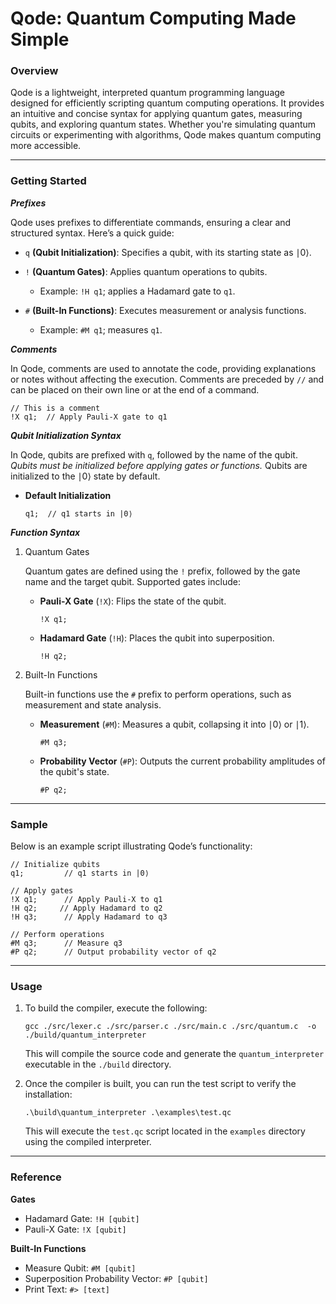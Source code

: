 # Qode: Quantum Computing Made Simple

### Overview

Qode is a lightweight, interpreted quantum programming language designed for efficiently scripting quantum computing operations. It provides an intuitive and concise syntax for applying quantum gates, measuring qubits, and exploring quantum states. Whether you're simulating quantum circuits or experimenting with algorithms, Qode makes quantum computing more accessible.

---

### Getting Started

***Prefixes***

Qode uses prefixes to differentiate commands, ensuring a clear and structured syntax. Here’s a quick guide:

- `q` **(Qubit Initialization)**: Specifies a qubit, with its starting state as ∣0⟩.

- `!` **(Quantum Gates)**: Applies quantum operations to qubits.
    - Example: `!H q1`; applies a Hadamard gate to `q1`.

- `#` **(Built-In Functions)**: Executes measurement or analysis functions.
    - Example: `#M q1`; measures `q1`.

***Comments***

In Qode, comments are used to annotate the code, providing explanations or notes without affecting the execution. Comments are preceded by `//` and can be placed on their own line or at the end of a command.
```
// This is a comment
!X q1;  // Apply Pauli-X gate to q1
```

***Qubit Initialization Syntax***

In Qode, qubits are prefixed with `q`, followed by the name of the qubit. *Qubits must be initialized before applying gates or functions.* Qubits are initialized to the ∣0⟩ state by default.

- **Default Initialization**
    ```
    q1;  // q1 starts in |0⟩
    ```

***Function Syntax***

1. Quantum Gates

    Quantum gates are defined using the `!` prefix, followed by the gate name and the target qubit. Supported gates include:

    - **Pauli-X Gate** (`!X`): Flips the state of the qubit.
        ```
        !X q1;
        ```
    - **Hadamard Gate** (`!H`): Places the qubit into superposition.
        ```
        !H q2;
        ```


        
2. Built-In Functions

    Built-in functions use the `#` prefix to perform operations, such as measurement and state analysis.
    
    - **Measurement** (`#M`): Measures a qubit, collapsing it into ∣0⟩ or ∣1⟩.
        ```
        #M q3;
        ```
        
    - **Probability Vector** (`#P`): Outputs the current probability amplitudes of the qubit's state.
        ```
        #P q2;
        ```

---

### Sample

Below is an example script illustrating Qode’s functionality:

```
// Initialize qubits
q1;         // q1 starts in |0⟩

// Apply gates
!X q1;      // Apply Pauli-X to q1
!H q2;     // Apply Hadamard to q2
!H q3;      // Apply Hadamard to q3

// Perform operations
#M q3;      // Measure q3
#P q2;      // Output probability vector of q2
```

---

### Usage

1. To build the compiler, execute the following:

    ```
    gcc ./src/lexer.c ./src/parser.c ./src/main.c ./src/quantum.c  -o ./build/quantum_interpreter
    ```

    This will compile the source code and generate the `quantum_interpreter` executable in the `./build` directory.

2. Once the compiler is built, you can run the test script to verify the installation:

    ```
    .\build\quantum_interpreter .\examples\test.qc
    ```

    This will execute the `test.qc` script located in the `examples` directory using the compiled interpreter.

---

### Reference

**Gates**
- Hadamard Gate: `!H [qubit]`
- Pauli-X Gate: `!X [qubit]`

**Built-In Functions**
- Measure Qubit: `#M [qubit]`
- Superposition Probability Vector: `#P [qubit]`
- Print Text: `#> [text]`
